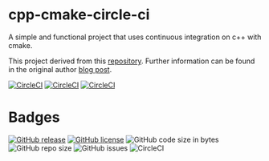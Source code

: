 
# cpp-cmake-circle-ci
A simple and functional project that uses continuous integration on c++ with cmake.

This project derived from this [repository](https://github.com/guilhermepo2/cpp-cmake-circle-ci). Further information can be found in the original author [blog post](http://gueepo.me/blog/simple-ci-for-cpp/).

[![CircleCI](https://img.shields.io/circleci/build/github/orion434/Unit-Testing-Cpp/master?label=build%20%28master%29&logo=circleci&style=plastic)](https://circleci.com/gh/orion434/Unit-Testing-Cpp/tree/master)
[![CircleCI](https://img.shields.io/circleci/build/github/orion434/Unit-Testing-Cpp/dev?label=build%20%28dev%29&logo=circleci&style=plastic)](https://circleci.com/gh/orion434/Unit-Testing-Cpp/tree/dev)
[![CircleCI](https://img.shields.io/circleci/build/github/orion434/Unit-Testing-Cpp/test1?label=build%20%28dev%29&logo=circleci&style=plastic)](https://circleci.com/gh/orion434/Unit-Testing-Cpp/tree/test1)


# Badges

[![GitHub release](https://img.shields.io/github/release/orion434/Unit-Testing-Cpp?style=plastic)](https://github.com/orion434/Unit-Testing-Cpp/releases)
[![GitHub license](https://img.shields.io/github/license/orion434/Unit-Testing-Cpp?style=plastic)](https://github.com/orion434/Unit-Testing-Cpp/blob/v1.0/LICENSE.txt)
![GitHub code size in bytes](https://img.shields.io/github/languages/code-size/orion434/Unit-Testing-Cpp?style=plastic&link=#&link=#)
![GitHub repo size](https://img.shields.io/github/repo-size/orion434/Unit-Testing-Cpp?style=plastic)
![GitHub issues](https://img.shields.io/github/issues/orion434/Unit-Testing-Cpp?style=plastic)
![CircleCI](https://img.shields.io/circleci/build/github/orion434/Unit-Testing-Cpp?style=plastic&logo=circleci)
